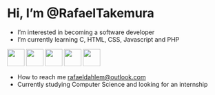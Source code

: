 <h1>Hi, I’m @RafaelTakemura</h1>

- I’m interested in becoming a software developer
- I’m currently learning C, HTML, CSS, Javascript and PHP
<div style="display:inline-block">
  <img src="https://cdn.jsdelivr.net/gh/devicons/devicon@latest/icons/c/c-original.svg" height=40px/>
  <img src="https://cdn.jsdelivr.net/gh/devicons/devicon@latest/icons/html5/html5-original.svg" height=40px />
  <img src="https://cdn.jsdelivr.net/gh/devicons/devicon@latest/icons/css3/css3-original.svg" height=40px  />
  <img src="https://cdn.jsdelivr.net/gh/devicons/devicon@latest/icons/javascript/javascript-original.svg" height=40px />
  <img src="https://cdn.jsdelivr.net/gh/devicons/devicon@latest/icons/php/php-original.svg" height=40px />


</div>

- How to reach me rafaeldahlem@outlook.com
- Currently studying Computer Science and looking for an internship

<!---
RafaelTakemura/RafaelTakemura is a ✨ special ✨ repository because its `README.md` (this file) appears on your GitHub profile.
You can click the Preview link to take a look at your changes.
--->
